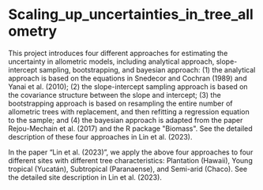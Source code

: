 # Scaling_up_uncertainties_in_tree_allometry

This project introduces four different approaches for estimating the uncertainty in allometric models, 
including analytical approach, slope-intercept sampling, bootstrapping, and bayesian approach: 
(1) the analytical approach is based on the equations in Snedecor and Cochran (1989) and Yanai et al. (2010); 
(2) the slope-intercept sampling approach is based on the covariance structure between the slope and intercept; 
(3) the bootstrapping approach is based on resampling the entire number of allometric trees with replacement, 
and then refitting a regression equation to the sample; and 
(4) the bayesian approach is adapted from the paper Rejou-Mechain et al. (2017) and the R package "Biomass". See the detailed description of these four approaches in Lin et al. (2023). 

In the paper “Lin et al. (2023)”, we apply the above four approaches to four different sites with 
different tree characteristics: Plantation (Hawaii), Young tropical (Yucatán), Subtropical (Paranaense), and Semi-arid (Chaco). 
See the detailed site description in Lin et al. (2023). 
